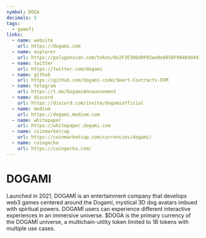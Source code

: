 ```yaml
---
symbol: DOGA
decimals: 5
tags:
  - gamefi
links:
  - name: website
    url: https://dogami.com
  - name: explorer
    url: https://polygonscan.com/token/0x2F3E306d9F02ee8e8850F9040404918d0b345207
  - name: twitter
    url: https://twitter.com/dogami
  - name: github
    url: https://github.com/dogami-code/Smart-Contracts-EVM
  - name: telegram
    url: https://t.me/DogamiAnnouncement
  - name: discord
    url: https://discord.com/invite/dogamiofficial
  - name: medium
    url: https://dogami.medium.com
  - name: whitepaper
    url: https://whitepaper.dogami.com
  - name: coinmarketcap
    url: https://coinmarketcap.com/currencies/dogami/
  - name: coingecko
    url: https://coingecko.com/
---
```


# DOGAMI

Launched in 2021, DOGAMÍ is an entertainment company that develops web3 games centered around the Dogamí, mystical 3D dog avatars imbued with spiritual powers. DOGAMÍ users can experience different interactive experiences in an immersive universe. $DOGA is the primary currency of the DOGAMÍ universe, a multichain-utility token limited to 1B tokens with multiple use cases.
